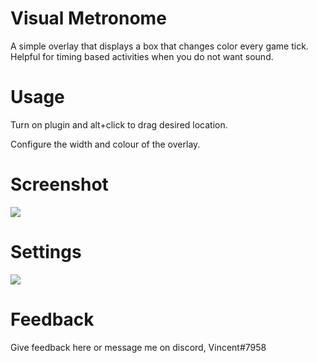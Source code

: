 # Visual Metronome
A simple overlay that displays a box that changes color every game tick. Helpful for timing based activities when you do not want sound.

# Usage
Turn on plugin and alt+click to drag desired location.

Configure the width and colour of the overlay.

# Screenshot
![](https://i.imgur.com/T1SMlzT.png)

# Settings
![](https://i.imgur.com/caNFVgp.png)

# Feedback
Give feedback here or message me on discord, Vincent#7958
